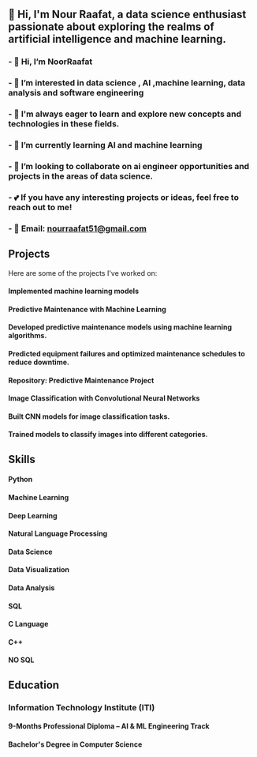 ## 👋 Hi, I'm Nour Raafat, a data science enthusiast passionate about exploring the realms of artificial intelligence and machine learning.





### - 👋 Hi, I’m NoorRaafat
### - 👀 I’m interested in data science , AI ,machine learning, data analysis and software engineering
### - 🧠 I'm always eager to learn and explore new concepts and technologies in these fields.
### - 🌱 I’m currently learning  AI and machine learning
### - 💼 I’m looking to collaborate on ai engineer opportunities and projects in the areas of data science. 
### - 💕 If you have any interesting projects or ideas, feel free to reach out to me! 
### - 📧 Email: nourraafat51@gmail.com


## Projects
Here are some of the projects I've worked on:

#### Implemented machine learning models  

#### Predictive Maintenance with Machine Learning

#### Developed predictive maintenance models using machine learning algorithms.

#### Predicted equipment failures and optimized maintenance schedules to reduce downtime.

#### Repository: Predictive Maintenance Project

#### Image Classification with Convolutional Neural Networks

#### Built CNN models for image classification tasks.

#### Trained models to classify images into different categories.

## Skills

#### Python

#### Machine Learning

#### Deep Learning

#### Natural Language Processing

#### Data Science

#### Data Visualization

#### Data Analysis

#### SQL

#### C Language

#### C++

#### NO SQL


## Education
### Information Technology Institute (ITI)
  #### 9-Months Professional Diploma – AI & ML Engineering Track  

#### Bachelor's Degree in Computer Science 
